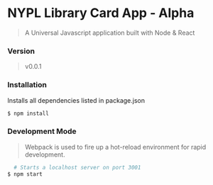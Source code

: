 # NYPL Library Card App - Alpha
> A Universal Javascript application built with Node & React

### Version
> v0.0.1

### Installation
Installs all dependencies listed in package.json

```sh
$ npm install
```

### Development Mode
> Webpack is used to fire up a hot-reload environment for rapid development.

```sh
  # Starts a localhost server on port 3001
$ npm start
```

